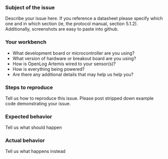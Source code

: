### Subject of the issue
Describe your issue here. If you reference a datasheet please specify which one and in which section (ie, the protocol manual, section 5.1.2). Additionally, screenshots are easy to paste into github.

### Your workbench
* What development board or microcontroller are you using?
* What version of hardware or breakout board are you using? 
* How is OpenLog Artemis wired to your sensor(s)?
* How is everything being powered?
* Are there any additional details that may help us help you?

### Steps to reproduce
Tell us how to reproduce this issue. Please post stripped down example code demonstrating your issue.

### Expected behavior
Tell us what should happen

### Actual behavior
Tell us what happens instead
